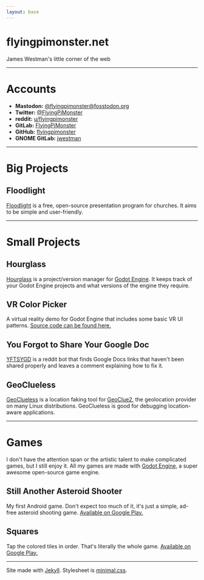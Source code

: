 ```yaml
---
layout: base
---
```


# flyingpimonster.net
James Westman's little corner of the web

---

# Accounts
- **Mastodon:** [@flyingpimonster@fosstodon.org](https://fosstodon.org/@flyingpimonster)
- **Twitter:** [@FlyingPiMonster](https://twitter.com/FlyingPiMonster)
- **reddit:** [u/flyingpimonster](https://reddit.com/user/flyingpimonster)
- **GitLab:** [FlyingPiMonster](https://gitlab.com/FlyingPiMonster)
- **GitHub:** [flyingpimonster](https://github.com/flyingpimonster)
- **GNOME GitLab:** [jwestman](https://gitlab.gnome.org/jwestman)

---

# Big Projects

## Floodlight
[Floodlight](https://floodlight.gitlab.io) is a free, open-source presentation
program for churches. It aims to be simple and user-friendly.

---
# Small Projects

## Hourglass
[Hourglass](https://flyingpimonster.gitlab.io/hourglass-website)
is a project/version manager for [Godot Engine](https://godotengine.org). It
keeps track of your Godot Engine projects and what versions of the engine
they require.

## VR Color Picker
A virtual reality demo for Godot Engine that includes some basic VR UI patterns.
[Source code can be found here.](https://gitlab.com/FlyingPiMonster/vr-color-picker)

## You Forgot to Share Your Google Doc
[YFTSYGD](https://gitlab.com/FlyingPiMonster/yftsygd) is a reddit bot that
finds Google Docs links that haven't been shared properly and leaves a comment
explaining how to fix it.

## GeoClueless
[GeoClueless](https://gitlab.gnome.org/jwestman/geoclueless) is a location
faking tool for [GeoClue2](https://gitlab.freedesktop.org/geoclue/geoclue/-/wikis/home),
the geolocation provider on many Linux distributions. GeoClueless is good for
debugging location-aware applications.

---
# Games
I don't have the attention span or the artistic talent to make complicated games, but I still
enjoy it. All my games are made with [Godot Engine](https://godotengine.org),
a super awesome open-source game engine.

## Still Another Asteroid Shooter
My first Android game. Don't expect too much of it, it's just a simple, ad-free
asteroid shooting game. [Available on Google Play.](https://play.google.com/store/apps/details?id=net.flyingpimonster.stillanotherasteroidshooter)

## Squares
Tap the colored tiles in order. That's literally the whole game. [Available on Google Play.](https://play.google.com/store/apps/details?id=net.flyingpimonster.squares)

---

Site made with [Jekyll](https://jekyllrb.com). Stylesheet is [minimal.css](https://minimalcss.flyingpimonster.net).
